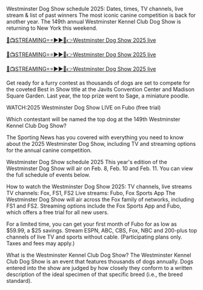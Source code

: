 Westminster Dog Show schedule 2025: Dates, times, TV channels, live stream & list of past winners
The most iconic canine competition is back for another year. The 149th annual Westminster Kennel Club Dog Show is returning to New York this weekend.


[🔴📺STREAMING==►►📲👉Westminster Dog Show 2025 live](https://vokachoda.blogspot.com/2025/01/gasss.html)

[🔴📺STREAMING==►►📲👉Westminster Dog Show 2025 live](https://vokachoda.blogspot.com/2025/01/gasss.html)


[🔴📺STREAMING==►►📲👉Westminster Dog Show 2025 live](https://vokachoda.blogspot.com/2025/01/gasss.html)



Get ready for a furry contest as thousands of dogs are set to compete for the coveted Best in Show title at the Javits Convention Center and Madison Square Garden. Last year, the top prize went to Sage, a miniature poodle.


WATCH:2025 Westminster Dog Show LIVE on Fubo (free trial)

Which contestant will be named the top dog at the 149th Westminster Kennel Club Dog Show?

The Sporting News has you covered with everything you need to know about the 2025 Westminster Dog Show, including TV and streaming options for the annual canine competition.

Westminster Dog Show schedule 2025
This year's edition of the Westminster Dog Show will air on Feb. 8, Feb. 10 and Feb. 11. You can view the full schedule of events below.

How to watch the Westminster Dog Show 2025: TV channels, live streams
TV channels: Fox, FS1, FS2
Live streams: Fubo, Fox Sports App
The Westminster Dog Show will air across the Fox family of networks, including FS1 and FS2. Streaming options include the Fox Sports App and Fubo, which offers a free trial for all new users.

For a limited time, you can get your first month of Fubo for as low as $59.99, a $25 savings. Stream ESPN, ABC, CBS, Fox, NBC and 200-plus top channels of live TV and sports without cable. (Participating plans only. Taxes and fees may apply.)

What is the Westminster Kennel Club Dog Show?
The Westminster Kennel Club Dog Show is an event that features thousands of dogs annually. Dogs entered into the show are judged by how closely they conform to a written description of the ideal specimen of that specific breed (i.e., the breed standard).
